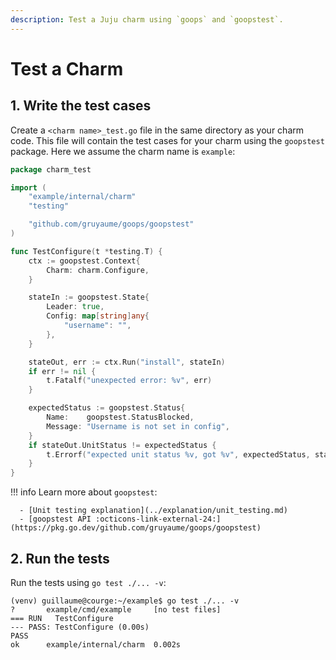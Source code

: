 ```yaml
---
description: Test a Juju charm using `goops` and `goopstest`.
---
```


# Test a Charm

## 1. Write the test cases

Create a `<charm name>_test.go` file in the same directory as your charm code. This file will contain the test cases for your charm using the `goopstest` package. Here we assume the charm name is `example`:

```go
package charm_test

import (
	"example/internal/charm"
	"testing"

	"github.com/gruyaume/goops/goopstest"
)

func TestConfigure(t *testing.T) {
	ctx := goopstest.Context{
		Charm: charm.Configure,
	}

	stateIn := goopstest.State{
		Leader: true,
		Config: map[string]any{
			"username": "",
		},
	}

	stateOut, err := ctx.Run("install", stateIn)
	if err != nil {
		t.Fatalf("unexpected error: %v", err)
	}

	expectedStatus := goopstest.Status{
		Name:    goopstest.StatusBlocked,
		Message: "Username is not set in config",
	}
	if stateOut.UnitStatus != expectedStatus {
		t.Errorf("expected unit status %v, got %v", expectedStatus, stateOut.UnitStatus)
	}
}
```

!!! info
    Learn more about `goopstest`:

      - [Unit testing explanation](../explanation/unit_testing.md)
      - [goopstest API :octicons-link-external-24:](https://pkg.go.dev/github.com/gruyaume/goops/goopstest)

## 2. Run the tests

Run the tests using `go test ./... -v`: 

```shell
(venv) guillaume@courge:~/example$ go test ./... -v
?       example/cmd/example     [no test files]
=== RUN   TestConfigure
--- PASS: TestConfigure (0.00s)
PASS
ok      example/internal/charm  0.002s
```
